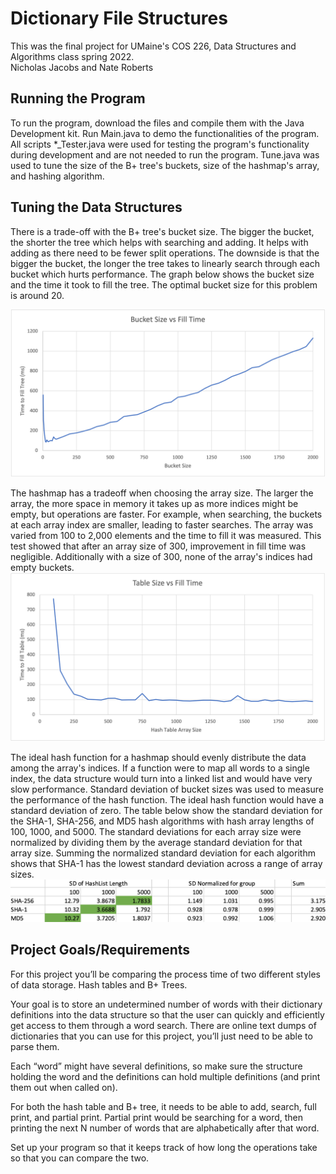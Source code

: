 
# Dictionary File Structures

This was the final project for UMaine's COS 226, Data Structures and Algorithms class spring 2022.<br />
Nicholas Jacobs and Nate Roberts

## Running the Program
To run the program, download the files and compile them with the Java Development kit.  Run Main.java to demo the functionalities of the program.  All scripts \*_Tester.java were used for testing the program's functionality during development and are not needed to run the program.  Tune.java was used to tune the size of the B+ tree's buckets, size of the hashmap's array, and hashing algorithm.


## Tuning the Data Structures
There is a trade-off with the B+ tree's bucket size.  The bigger the bucket, the shorter the tree which helps with searching and adding.  It helps with adding as there need to be fewer split operations. The downside is that the bigger the bucket, the longer the tree takes to linearly search through each bucket which hurts performance.  The graph below shows the bucket size and the time it took to fill the tree.  The optimal bucket size for this problem is around 20.


![Bucket Size vs Fill Time Graph](https://raw.githubusercontent.com/njacobs2019/DictionaryFileStructures/main/Other/BucketSize.png)


The hashmap has a tradeoff when choosing the array size.  The larger the array, the more space in memory it takes up as more indices might be empty, but operations are faster.  For example, when searching, the buckets at each array index are smaller, leading to faster searches.  The array was varied from 100 to 2,000 elements and the time to fill it was measured.  This test showed that after an array size of 300, improvement in fill time was negligible.  Additionally with a size of 300, none of the array's indices had empty buckets.
![Table Size vs Fill Time Graph](https://raw.githubusercontent.com/njacobs2019/DictionaryFileStructures/main/Other/TableSize.png)

The ideal hash function for a hashmap should evenly distribute the data among the array's indices.  If a function were to map all words to a single index, the data structure would turn into a linked list and would have very slow performance.  Standard deviation of bucket sizes was used to measure the performance of the hash function.  The ideal hash function would have a standard deviation of zero.  The table below show the standard deviation for the SHA-1, SHA-256, and MD5 hash algorithms with hash array lengths of 100, 1000, and 5000.  The standard deviations for each array size were normalized by dividing them by the average standard deviation for that array size. Summing the normalized standard deviation for each algorithm shows that SHA-1 has the lowest standard deviation across a range of array sizes.
![Chart of Hashing Algorithm Performance](https://raw.githubusercontent.com/njacobs2019/DictionaryFileStructures/main/Other/HashFunctionTune.png)



## Project Goals/Requirements
For this project you’ll be comparing the process time of two different styles of data storage. Hash tables and B+ Trees.

Your goal is to store an undetermined number of words with their dictionary definitions into the data structure so that the user can quickly and efficiently get access to them through a word search. There are online text dumps of dictionaries that you can use for this project, you’ll just
need to be able to parse them.

Each “word” might have several definitions, so make sure the structure holding the word and the definitions can hold multiple definitions (and print them out when called on).

For both the hash table and B+ tree, it needs to be able to add, search, full print, and partial print. Partial print would be searching for a word, then printing the next N number of words that are alphabetically after that word.

Set up your program so that it keeps track of how long the operations take so that you can compare the two.
